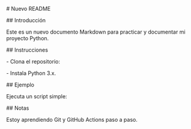 \# Nuevo README



\## Introducción

Este es un nuevo documento Markdown para practicar y documentar mi proyecto Python.



\## Instrucciones

\- Clona el repositorio:

\- Instala Python 3.x.



\## Ejemplo

Ejecuta un script simple:



\## Notas

Estoy aprendiendo Git y GitHub Actions paso a paso.

